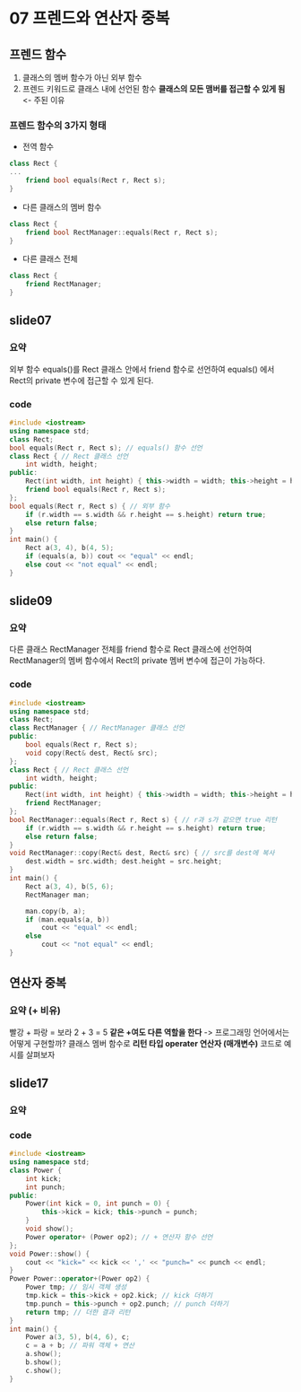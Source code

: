 # 07 프렌드와 연산자 중복
## 프렌드 함수
1. 클래스의 멤버 함수가 아닌 외부 함수
2. 프렌드 키워드로 클래스 내에 선언된 함수
**클래스의 모든 맴버를 접근할 수 있게 됨** <- 주된 이유

### 프렌드 함수의 3가지 형태
* 전역 함수
```c++
class Rect {
...
	friend bool equals(Rect r, Rect s);
}
```
* 다른 클래스의 멤버 함수
```c++
class Rect {
	friend bool RectManager::equals(Rect r, Rect s);
}
```
* 다른 클래스 전체
```c++
class Rect {
	friend RectManager;
}
```

## slide07

### 요약
외부 함수 equals()를 Rect 클래스 안에서 friend 함수로 선언하여 equals() 에서 Rect의 private 변수에 접근할 수 있게 된다. 
### code
```c++
#include <iostream>
using namespace std;
class Rect;
bool equals(Rect r, Rect s); // equals() 함수 선언
class Rect { // Rect 클래스 선언
	int width, height;
public:
	Rect(int width, int height) { this->width = width; this->height = height; }
	friend bool equals(Rect r, Rect s);
};
bool equals(Rect r, Rect s) { // 외부 함수
	if (r.width == s.width && r.height == s.height) return true;
	else return false;
}
int main() {
	Rect a(3, 4), b(4, 5);
	if (equals(a, b)) cout << "equal" << endl;
	else cout << "not equal" << endl;
}
```
## slide09
### 요약
다른 클래스 RectManager 전체를 friend 함수로 Rect 클래스에 선언하여 RectManager의 멤버 함수에서 Rect의 private 멤버 변수에 접근이 가능하다.
### code
```c++
#include <iostream>
using namespace std;
class Rect;
class RectManager { // RectManager 클래스 선언
public:
	bool equals(Rect r, Rect s);
	void copy(Rect& dest, Rect& src);
};
class Rect { // Rect 클래스 선언
	int width, height;
public:
	Rect(int width, int height) { this->width = width; this->height = height; }
	friend RectManager;
};
bool RectManager::equals(Rect r, Rect s) { // r과 s가 같으면 true 리턴
	if (r.width == s.width && r.height == s.height) return true;
	else return false;
}
void RectManager::copy(Rect& dest, Rect& src) { // src를 dest에 복사
	dest.width = src.width; dest.height = src.height;
}
int main() {
	Rect a(3, 4), b(5, 6);
	RectManager man;

	man.copy(b, a);
	if (man.equals(a, b))
		cout << "equal" << endl;
	else
		cout << "not equal" << endl;
}
```

## 연산자 중복

### 요약 (+ 비유)
빨강 + 파랑 = 보라
2 + 3 = 5
**같은 +여도 다른 역할을 한다**
-> 프로그래밍 언어에서는 어떻게 구현할까?
클래스 멤버 함수로 **리턴 타입 operater 연산자 (매개변수)** 
코드로 예시를 살펴보자
## slide17

### 요약

### code
```c++
#include <iostream>
using namespace std;
class Power {
	int kick;
	int punch;
public:
	Power(int kick = 0, int punch = 0) {
		this->kick = kick; this->punch = punch;
	}
	void show();
	Power operator+ (Power op2); // + 연산자 함수 선언
};
void Power::show() {
	cout << "kick=" << kick << ',' << "punch=" << punch << endl;
}
Power Power::operator+(Power op2) {
	Power tmp; // 임시 객체 생성
	tmp.kick = this->kick + op2.kick; // kick 더하기
	tmp.punch = this->punch + op2.punch; // punch 더하기
	return tmp; // 더한 결과 리턴
}
int main() {
	Power a(3, 5), b(4, 6), c;
	c = a + b; // 파워 객체 + 연산
	a.show();
	b.show();
	c.show();
}
```